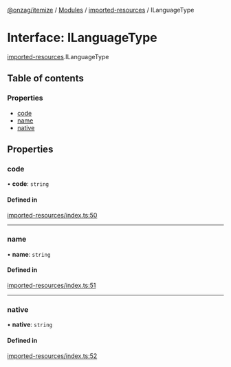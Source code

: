 [@onzag/itemize](../README.md) / [Modules](../modules.md) / [imported-resources](../modules/imported_resources.md) / ILanguageType

# Interface: ILanguageType

[imported-resources](../modules/imported_resources.md).ILanguageType

## Table of contents

### Properties

- [code](imported_resources.ILanguageType.md#code)
- [name](imported_resources.ILanguageType.md#name)
- [native](imported_resources.ILanguageType.md#native)

## Properties

### code

• **code**: `string`

#### Defined in

[imported-resources/index.ts:50](https://github.com/onzag/itemize/blob/73e0c39e/imported-resources/index.ts#L50)

___

### name

• **name**: `string`

#### Defined in

[imported-resources/index.ts:51](https://github.com/onzag/itemize/blob/73e0c39e/imported-resources/index.ts#L51)

___

### native

• **native**: `string`

#### Defined in

[imported-resources/index.ts:52](https://github.com/onzag/itemize/blob/73e0c39e/imported-resources/index.ts#L52)
